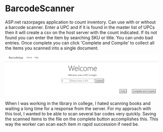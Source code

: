 # BarcodeScanner
ASP.net razorpages application to count inventory. Can use with or without a barcode scanner. Enter a UPC and if it is found in the master list of UPCs then it will create a csv on the host server with the count indicated. If its not found you can enter the item by searching SKU or title. You can undo bad entries. Once complete you can click 'Complete and Compile' to collect all the items you scanned into a single document. 

![alt tag](https://github.com/austings/BarcodeScanner/blob/master/preview.png) 

When I was working in the library in college, I hated scanning books and waiting a long time for a response from the server. For my approach with this tool, I wanted to be able to scan several bar codes very quickly. Saving the scanned items to the file on the complete button accomplishes this.  This way the worker can scan each item in rapid succession if need be. 
